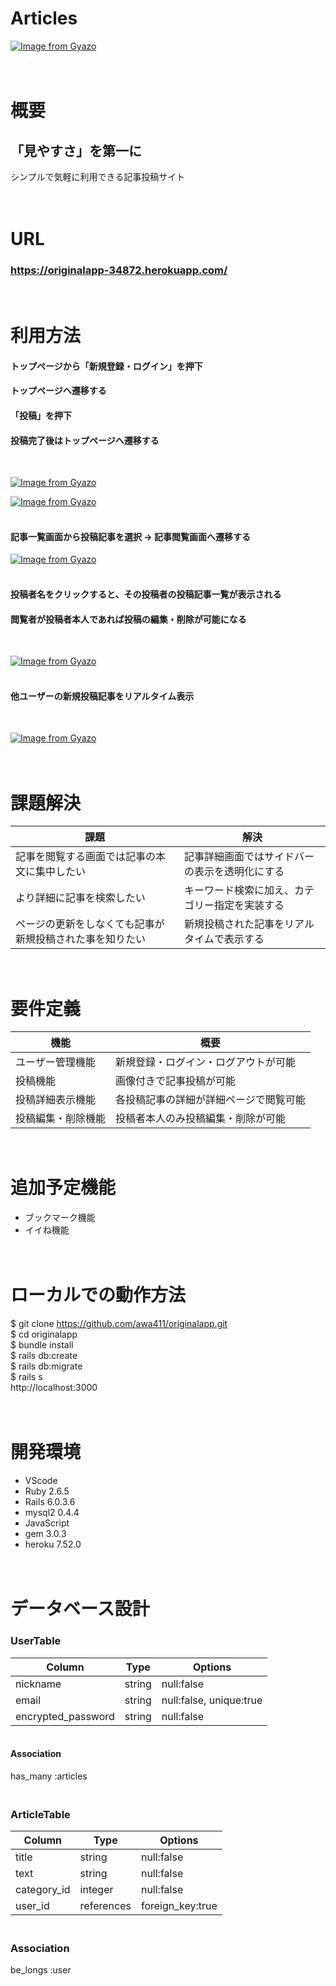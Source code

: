 # Articles

[![Image from Gyazo](https://i.gyazo.com/abb697c6f6f32c6334bbb4d493e339c8.jpg)](https://gyazo.com/abb697c6f6f32c6334bbb4d493e339c8)


# <br>概要

## 「見やすさ」を第一に

シンプルで気軽に利用できる記事投稿サイト

# <br>URL
### https://originalapp-34872.herokuapp.com/

# <br>利用方法

#### トップページから「新規登録・ログイン」を押下
#### トップページへ遷移する
#### 「投稿」を押下
#### 投稿完了後はトップページへ遷移する
<br>

[![Image from Gyazo](https://i.gyazo.com/dbb17a35a9f181cf39258d0d0ec0ea96.gif)](https://gyazo.com/dbb17a35a9f181cf39258d0d0ec0ea96)
<br>

[![Image from Gyazo](https://i.gyazo.com/a2bef87ba988369f3eaf964ac55723a2.gif)](https://gyazo.com/a2bef87ba988369f3eaf964ac55723a2)

#### <br>記事一覧画面から投稿記事を選択 → 記事閲覧画面へ遷移する<br>

[![Image from Gyazo](https://i.gyazo.com/9d2ff9bd015092aac158b04b1f7974de.gif)](https://gyazo.com/9d2ff9bd015092aac158b04b1f7974de)

#### <br>投稿者名をクリックすると、その投稿者の投稿記事一覧が表示される
#### 閲覧者が投稿者本人であれば投稿の編集・削除が可能になる
<br>

[![Image from Gyazo](https://i.gyazo.com/ea86d1c1e3c400bd1c6c7af1fa6ad2af.gif)](https://gyazo.com/ea86d1c1e3c400bd1c6c7af1fa6ad2af)
  
#### <br>他ユーザーの新規投稿記事をリアルタイム表示
<br>

[![Image from Gyazo](https://i.gyazo.com/bc4def32606e4f2aa8e8b81b91f4396f.gif)](https://gyazo.com/bc4def32606e4f2aa8e8b81b91f4396f)


# <br>課題解決
| 課題                                                        | 解決                                         |
| ------------------------------------------------------------------------------- | ------------------------------------------------- |
| 記事を閲覧する画面では記事の本文に集中したい    | 記事詳細画面ではサイドバーの表示を透明化にする |
| より詳細に記事を検索したい                   | キーワード検索に加え、カテゴリー指定を実装する |
| ページの更新をしなくても記事が新規投稿された事を知りたい | 新規投稿された記事をリアルタイムで表示する |   


# <br>要件定義
| 機能           | 概要             |
| -------------- | -----------------|
| ユーザー管理機能　| 新規登録・ログイン・ログアウトが可能  |
| 投稿機能 | 画像付きで記事投稿が可能 |
| 投稿詳細表示機能 | 各投稿記事の詳細が詳細ページで閲覧可能 |
| 投稿編集・削除機能 | 投稿者本人のみ投稿編集・削除が可能 |


# <br>追加予定機能

- ブックマーク機能
- イイね機能

# <br>ローカルでの動作方法

$ git clone https://github.com/awa411/originalapp.git
</br>
$ cd originalapp
</br>
$ bundle install
</br>
$ rails db:create
</br>
$ rails db:migrate
</br>
$ rails s
</br>
http://localhost:3000

# <br>開発環境

- VScode
- Ruby 2.6.5
- Rails 6.0.3.6
- mysql2 0.4.4
- JavaScript
- gem 3.0.3
- heroku 7.52.0

# <br>データベース設計
### UserTable
| Column                  | Type    | Options                   |
| ----------------------- | ------- | ------------------------- |
| nickname                | string  | null:false                |
| email                   | string  | null:false, unique:true   |
| encrypted_password      | string  | null:false                |

#### <br>Association
has_many :articles


### <br>ArticleTable
| Column                  | Type      | Options                   |
| ----------------------- | --------- | ------------------------- |
| title                   | string    | null:false                |
| text                    | string    | null:false                |
| category_id             | integer   | null:false                |
| user_id                 | references| foreign_key:true          |

### <br>Association
be_longs :user
